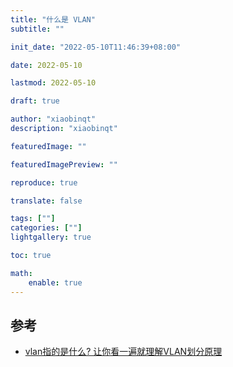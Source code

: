 ```yaml
---
title: "什么是 VLAN"
subtitle: ""

init_date: "2022-05-10T11:46:39+08:00"

date: 2022-05-10

lastmod: 2022-05-10

draft: true

author: "xiaobinqt"
description: "xiaobinqt"

featuredImage: ""

featuredImagePreview: ""

reproduce: true

translate: false

tags: [""]
categories: [""]
lightgallery: true

toc: true

math:
    enable: true
---
```


<!-- author： xiaobinqt -->
<!-- email： xiaobinqt@163.com -->
<!-- https://xiaobinqt.github.io -->
<!-- https://www.xiaobinqt.cn -->



## 参考

+ [vlan指的是什么? 让你看一遍就理解VLAN划分原理](https://www.jb51.net/network/774813.html)